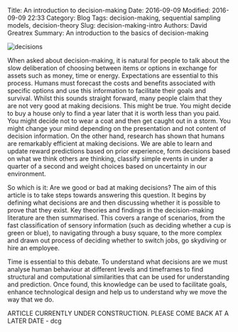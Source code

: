 Title: An introduction to decision-making
Date: 2016-09-09
Modified: 2016-09-09 22:33
Category: Blog 
Tags: decision-making, sequential sampling models, decision-theory
Slug: decision-making-intro
Authors: David Greatrex
Summary: An introduction to the basics of decision-making

![decisions](/images/decision_making.jpeg)

When asked about decision-making, it is natural for people to talk about the slow deliberation of choosing between items or options in exchange for assets such as money, time or energy. Expectations are essential to this process. Humans must forecast the costs and benefits associated with specific options and use this information to facilitate their goals and survival. Whilst this sounds straight forward, many people claim that they are not very good at making decisions. This might be true. You might decide to buy a house only to find a year later that it is worth less than you paid. You might decide not to wear a coat and then get caught out in a storm. You might change your mind depending on the presentation and not content of decision information. On the other hand, research has shown that humans are remarkably efficient at making decisions. We are able to learn and update reward predictions based on prior experience, form decisions based on what we think others are thinking, classify simple events in under a quarter of a second and weight choices based on uncertainty in our environment. 

So which is it: Are we good or bad at making decisions? The aim of this article is to take steps towards answering this question. It begins by defining what decisions are and then discussing whether it is possible to prove that they exist. Key theories and findings in the decision-making literature are then summarised. This covers a range of scenarios, from the fast classification of sensory information (such as deciding whether a cup is green or blue), to navigating through a busy square, to the more complex and drawn out process of deciding whether to switch jobs, go skydiving or hire an employee.

Time is essential to this debate. To understand what decisions are we must analyse human behaviour at different levels and timeframes to find structural and computational similarities that can be used for understanding and prediction. Once found, this knowledge can be used to facilitate goals, enhance technological design and help us to understand why we move the way that we do.

ARTICLE CURRENTLY UNDER CONSTRUCTION. PLEASE COME BACK AT A LATER DATE - dcg
